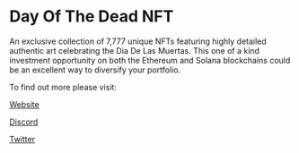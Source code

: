 # Day Of The Dead NFT

An exclusive collection of 7,777 unique NFTs featuring highly detailed authentic art celebrating the Dia De Las Muertas. This one of a kind investment opportunity on both the Ethereum and Solana blockchains could be an excellent way to diversify your portfolio.

To find out more please visit:

[Website](https://dayofthedeadnft.io/)

[Discord](https://discord.gg/rRR9VgGwsn)

[Twitter](https://twitter.com/DayoftheDeadNFT)
